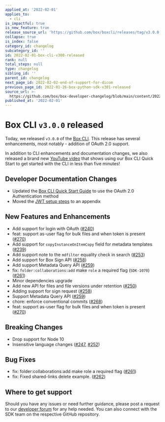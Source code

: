 ```yaml
---
applied_at: '2022-02-01'
applies_to:
  - cli
is_impactful: true
is_new_feature: true
release_source_url: 'https://github.com/box/boxcli/releases/tag/v3.0.0'
collapse: true
is_index: false
category_id: changelog
subcategory_id: ''
id: 2022-02-01-box-cli-v300-released
rank: null
total_steps: null
type: changelog
sibling_id: ''
parent_id: changelog
next_page_id: 2022-02-02-end-of-support-for-dicom
previous_page_id: 2022-01-26-box-python-sdk-v301-released
source_url: >-
  https://github.com/box/box-developer-changelog/blob/main/content/2022/02-01-box-cli-v300-released.md
published_at: '2022-02-01'
---
```

# Box CLI `v3.0.0` released

Today, we released `v3.0.0` of the [Box CLI][17].  This release has several enhancements, most notably - addition of OAuth 2.0 support.

<!-- more -->

In addition to CLI enhancements and documentation changes, we also released a brand new [YouTube video][18] that shows using our Box CLI Quick Start to get started with the CLI in less than
five minutes!

## Developer Documentation Changes

* Updated the [Box CLI Quick Start Guide][19] to use the OAuth 2.0 Authentication method
* Moved the [JWT setup steps][20] to an appendix

## New Features and Enhancements

* Add support for login with OAuth ([#240][3])
* feat: support as-user flag for bulk files and when token is present ([#270][4])
* Add support for `copyInstanceOnItemCopy` field for metadata templates  ([#239][5])
* Add support note to the `mdfilter` equality check in search ([#253][6])
* Add support for Box Sign API ([#258][7])
* Add support Metadata Query API ([#259][8])
* fix: `folder:collaborations:add` make `role` a required flag (`SDK-1070`) ([#261][9])
* Minor dependencies upgrade
* Add new API for files and file versions under retention ([#250][10])
* Adding support for sign request ([#258][11])
* Support Metadata Query API ([#259][12])
* chore: enforce conventional commits ([#268][13])
* feat: support as-user flag for bulk files and when token is present ([#270][14])

## Breaking Changes

* Drop support for Node 10
* Insensitive language changes ([#247][1], [#252][2])

## Bug Fixes

* fix: folder:collaborations:add make role a required flag ([#261][15])
* fix: Fixed shared-links delete example. ([#262][16])

## Where to get support

Should you have any issues or need further guidance, please post a request to
our [developer forum][0] for any help needed. You can also connect with the SDK
team on the respective GitHub repository.

[0]: https://support.box.com/hc/en-us/community/topics/360001932973-Platform-and-Developer-Forum

[1]: https://github.com/box/boxcli/issues/247

[2]: https://github.com/box/boxcli/issues/252

[3]: https://github.com/box/boxcli/pull/240

[4]: https://github.com/box/boxcli/pull/270

[5]: https://github.com/box/boxcli/pull/239

[6]: https://github.com/box/boxcli/pull/253

[7]: https://github.com/box/boxcli/pull/258

[8]: https://github.com/box/boxcli/pull/259

[9]: https://github.com/box/boxcli/pull/261

[10]: https://github.com/box/boxcli/issues/250

[11]: https://github.com/box/boxcli/issues/258

[12]: https://github.com/box/boxcli/issues/259

[13]: https://github.com/box/boxcli/issues/268

[14]: https://github.com/box/boxcli/issues/270

[15]: https://github.com/box/boxcli/issues/261

[16]: https://github.com/box/boxcli/issues/262

[17]: https://github.com/box/boxcli/releases

[18]: https://www.youtube.com/watch?v=whxT3Bdx3E0&list=PL0F3BD5B64D6A39F1

[19]: g://cli/quick-start

[20]: g://cli/cli-docs/jwt-cli